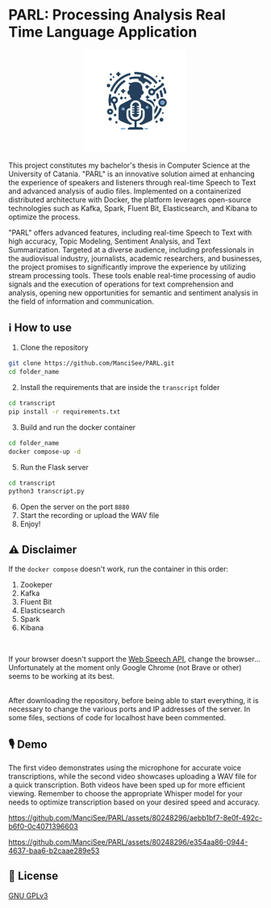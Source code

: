 # PARL: Processing Analysis Real Time Language Application
<p align="center">
<img src="./images/Parlogo.png" style="width:40%; height:40%;">
</p>

This project constitutes my bachelor's thesis in Computer Science at the University of Catania. "PARL" is an innovative solution aimed at enhancing the experience of speakers and listeners through real-time Speech to Text and advanced analysis of audio files. Implemented on a containerized distributed architecture with Docker, the platform leverages open-source technologies such as Kafka, Spark, Fluent Bit, Elasticsearch, and Kibana to optimize the process.

"PARL" offers advanced features, including real-time Speech to Text with high accuracy, Topic Modeling, Sentiment Analysis, and Text Summarization. Targeted at a diverse audience, including professionals in the audiovisual industry, journalists, academic researchers, and businesses, the project promises to significantly improve the experience by utilizing stream processing tools. These tools enable real-time processing of audio signals and the execution of operations for text comprehension and analysis, opening new opportunities for semantic and sentiment analysis in the field of information and communication.
## ℹ️ How to use
1. Clone the repository
```bash
git clone https://github.com/ManciSee/PARL.git
cd folder_name
```
2. Install the requirements that are inside the ```transcript``` folder
```bash
cd transcript
pip install -r requirements.txt
```
3. Build and run the docker container
 ```bash
cd folder_name
docker compose-up -d
```
5. Run the Flask server
```bash
cd transcript
python3 transcript.py
```
6. Open the server on the port ```8880```
7. Start the recording or upload the WAV file
8. Enjoy!
## ⚠️ Disclaimer 
If the ```docker compose``` doesn't work, run the container in this order:
1. Zookeper
2. Kafka
3. Fluent Bit
4. Elasticsearch
5. Spark
6. Kibana
<br/> 

If your browser doesn't support the [Web Speech API](https://developer.mozilla.org/en-US/docs/Web/API/SpeechRecognition), change the browser... Unfortunately at the moment only Google Chrome (not Brave or other) seems to be working at its best.

<br/> 
After downloading the repository, before being able to start everything, it is necessary to change the various ports and IP addresses of the server. In some files, sections of code for localhost have been commented.

## 🎙️ Demo
The first video demonstrates using the microphone for accurate voice transcriptions, while the second video showcases uploading a WAV file for a quick transcription. Both videos have been sped up for more efficient viewing. Remember to choose the appropriate Whisper model for your needs to optimize transcription based on your desired speed and accuracy.

https://github.com/ManciSee/PARL/assets/80248296/aebb1bf7-8e0f-492c-b6f0-0c4071396603 



https://github.com/ManciSee/PARL/assets/80248296/e354aa86-0944-4637-baa6-b2caae289e53





## 👥 License
[GNU GPLv3](https://choosealicense.com/licenses/gpl-3.0/)
